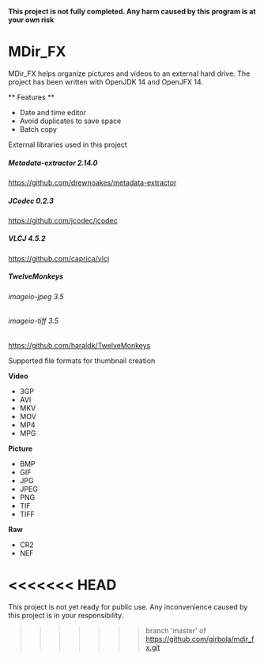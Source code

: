 **This project is not fully completed. Any harm caused by this program is at your own risk**


# MDir_FX
MDir_FX helps organize pictures and videos to an external hard drive.
The project has been written with OpenJDK 14 and OpenJFX 14.

** Features **
* Date and time editor
* Avoid duplicates to save space
* Batch copy


External libraries used in this project

##### Metadata-extractor 2.14.0
https://github.com/drewnoakes/metadata-extractor

##### JCodec 0.2.3
https://github.com/jcodec/jcodec

##### VLCJ 4.5.2
https://github.com/caprica/vlcj

##### TwelveMonkeys
###### imageio-jpeg 3.5
###### imageio-tiff 3.5
https://github.com/haraldk/TwelveMonkeys

Supported file formats for thumbnail creation

__Video__
- 3GP
- AVI
- MKV
- MOV
- MP4
- MPG

 __Picture__
- BMP
- GIF
- JPG
- JPEG
- PNG
- TIF
- TIFF

__Raw__
- CR2
- NEF

<<<<<<< HEAD
=======
This project is not yet ready for public use.
Any inconvenience caused by this project is in your responsibility.
>>>>>>> branch 'master' of https://github.com/girbola/mdir_fx.git
